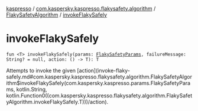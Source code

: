 [kaspresso](../../index.md) / [com.kaspersky.kaspresso.flakysafety.algorithm](../index.md) / [FlakySafetyAlgorithm](index.md) / [invokeFlakySafely](./invoke-flaky-safely.md)

# invokeFlakySafely

`fun <T> invokeFlakySafely(params: `[`FlakySafetyParams`](../../com.kaspersky.kaspresso.params/-flaky-safety-params/index.md)`, failureMessage: String? = null, action: () -> T): T`

Attempts to invoke the given [action](invoke-flaky-safely.md#com.kaspersky.kaspresso.flakysafety.algorithm.FlakySafetyAlgorithm$invokeFlakySafely(com.kaspersky.kaspresso.params.FlakySafetyParams, kotlin.String, kotlin.Function0((com.kaspersky.kaspresso.flakysafety.algorithm.FlakySafetyAlgorithm.invokeFlakySafely.T)))/action).

